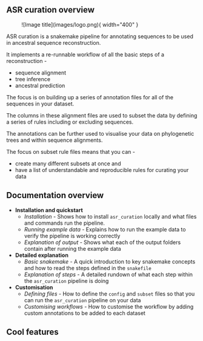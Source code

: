 ## **ASR curation overview**
<figure markdown>
  ![Image title](images/logo.png){ width="400" }
</figure>


ASR curation is a snakemake pipeline for annotating sequences to be used in ancestral sequence reconstruction.

It implements a re-runnable workflow of all the basic steps of a reconstruction -

- sequence alignment 
- tree inference
- ancestral prediction

The focus is on building up a series of annotation files for all of the sequences in your dataset.

The columns in these alignment files are used to subset the data by defining a series of rules including or excluding sequences.

The annotations can be further used to visualise your data on phylogenetic trees and within sequence alignments.

The focus on subset rule files means that you can -

- create many different subsets at once and 
- have a list of understandable and reproducible rules for curating your data 

## **Documentation overview**

- **Installation and quickstart** 
     - *Installation -* Shows how to install `asr_curation` locally and what files and commands run the pipeline. 
     - *Running example data -* Explains how to run the example data to verify the pipeline is working correctly 
     - *Explanation of output -* Shows what each of the output folders contain after running the example data
- **Detailed explanation** 
     - *Basic snakemake -* A quick introduction to key snakemake concepts and how to read the steps defined in the `snakefile`  
     - *Explanation of steps -* A detailed rundown of what each step within the `asr_curation` pipeline is doing 
- **Customisation** 
     - *Defining files -* How to define the `config` and `subset` files so that you can run the `asr_curation` pipeline on your data 
     - *Customising workflows -* How to customise the workflow by adding custom annotations to be added to each dataset

## **Cool features**